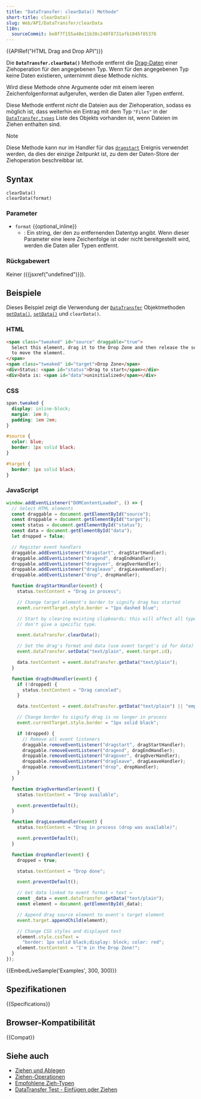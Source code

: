 ```yaml
---
title: "DataTransfer: clearData() Methode"
short-title: clearData()
slug: Web/API/DataTransfer/clearData
l10n:
  sourceCommit: be8f7f155a48e11b30c240f8731afb1845f85378
---
```


{{APIRef("HTML Drag and Drop API")}}

Die **`DataTransfer.clearData()`** Methode entfernt die [Drag-Daten](/de/docs/Web/API/DataTransfer) einer Ziehoperation für den angegebenen Typ. Wenn für den angegebenen Typ keine Daten existieren, unternimmt diese Methode nichts.

Wird diese Methode ohne Argumente oder mit einem leeren Zeichenfolgenformat aufgerufen, werden die Daten aller Typen entfernt.

Diese Methode entfernt _nicht_ die Dateien aus der Ziehoperation, sodass es möglich ist, dass weiterhin ein Eintrag mit dem Typ `"Files"` in der [`DataTransfer.types`](/de/docs/Web/API/DataTransfer/types) Liste des Objekts vorhanden ist, wenn Dateien im Ziehen enthalten sind.

> [!NOTE]
> Diese Methode kann nur im Handler für das [`dragstart`](/de/docs/Web/API/HTMLElement/dragstart_event) Ereignis verwendet werden,
> da dies der einzige Zeitpunkt ist, zu dem der Daten-Store der Ziehoperation beschreibbar ist.

## Syntax

```js-nolint
clearData()
clearData(format)
```

### Parameter

- `format` {{optional_inline}}
  - : Ein string, der den zu entfernenden Datentyp angibt. Wenn
    dieser Parameter eine leere Zeichenfolge ist oder nicht bereitgestellt wird, werden die Daten aller Typen entfernt.

### Rückgabewert

Keiner ({{jsxref("undefined")}}).

## Beispiele

Dieses Beispiel zeigt die Verwendung der [`DataTransfer`](/de/docs/Web/API/DataTransfer) Objektmethoden
[`getData()`](/de/docs/Web/API/DataTransfer/getData),
[`setData()`](/de/docs/Web/API/DataTransfer/setData) und
`clearData()`.

### HTML

```html
<span class="tweaked" id="source" draggable="true">
  Select this element, drag it to the Drop Zone and then release the selection
  to move the element.
</span>
<span class="tweaked" id="target">Drop Zone</span>
<div>Status: <span id="status">Drag to start</span></div>
<div>Data is: <span id="data">uninitialized</span></div>
```

### CSS

```css
span.tweaked {
  display: inline-block;
  margin: 1em 0;
  padding: 1em 2em;
}

#source {
  color: blue;
  border: 1px solid black;
}

#target {
  border: 1px solid black;
}
```

### JavaScript

```js
window.addEventListener("DOMContentLoaded", () => {
  // Select HTML elements
  const draggable = document.getElementById("source");
  const droppable = document.getElementById("target");
  const status = document.getElementById("status");
  const data = document.getElementById("data");
  let dropped = false;

  // Register event handlers
  draggable.addEventListener("dragstart", dragStartHandler);
  draggable.addEventListener("dragend", dragEndHandler);
  droppable.addEventListener("dragover", dragOverHandler);
  droppable.addEventListener("dragleave", dragLeaveHandler);
  droppable.addEventListener("drop", dropHandler);

  function dragStartHandler(event) {
    status.textContent = "Drag in process";

    // Change target element's border to signify drag has started
    event.currentTarget.style.border = "1px dashed blue";

    // Start by clearing existing clipboards; this will affect all types since we
    // don't give a specific type.

    event.dataTransfer.clearData();

    // Set the drag's format and data (use event target's id for data)
    event.dataTransfer.setData("text/plain", event.target.id);

    data.textContent = event.dataTransfer.getData("text/plain");
  }

  function dragEndHandler(event) {
    if (!dropped) {
      status.textContent = "Drag canceled";
    }

    data.textContent = event.dataTransfer.getData("text/plain") || "empty";

    // Change border to signify drag is no longer in process
    event.currentTarget.style.border = "1px solid black";

    if (dropped) {
      // Remove all event listeners
      draggable.removeEventListener("dragstart", dragStartHandler);
      draggable.removeEventListener("dragend", dragEndHandler);
      droppable.removeEventListener("dragover", dragOverHandler);
      droppable.removeEventListener("dragleave", dragLeaveHandler);
      droppable.removeEventListener("drop", dropHandler);
    }
  }

  function dragOverHandler(event) {
    status.textContent = "Drop available";

    event.preventDefault();
  }

  function dragLeaveHandler(event) {
    status.textContent = "Drag in process (drop was available)";

    event.preventDefault();
  }

  function dropHandler(event) {
    dropped = true;

    status.textContent = "Drop done";

    event.preventDefault();

    // Get data linked to event format « text »
    const _data = event.dataTransfer.getData("text/plain");
    const element = document.getElementById(_data);

    // Append drag source element to event's target element
    event.target.appendChild(element);

    // Change CSS styles and displayed text
    element.style.cssText =
      "border: 1px solid black;display: block; color: red";
    element.textContent = "I'm in the Drop Zone!";
  }
});
```

{{EmbedLiveSample('Examples', 300, 300)}}

## Spezifikationen

{{Specifications}}

## Browser-Kompatibilität

{{Compat}}

## Siehe auch

- [Ziehen und Ablegen](/de/docs/Web/API/HTML_Drag_and_Drop_API)
- [Ziehen-Operationen](/de/docs/Web/API/HTML_Drag_and_Drop_API/Drag_operations)
- [Empfohlene Zieh-Typen](/de/docs/Web/API/HTML_Drag_and_Drop_API/Recommended_drag_types)
- [DataTransfer Test - Einfügen oder Ziehen](https://codepen.io/tech_query/pen/MqGgap)
